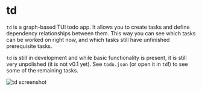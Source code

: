 # td

`td` is a graph-based TUI todo app. It allows you to create tasks and define dependency
relationships between them. This way you can see which tasks can be worked on right now, and which
tasks still have unfinished prerequisite tasks.

`td` is still in development and while basic functionality is present, it is still very unpolished
(it is not v0.1 yet). See `todo.json` (or open it in `td`!) to see some of the remaining tasks.

![td screenshot](https://i.imgur.com/dRDXwpz.png)
